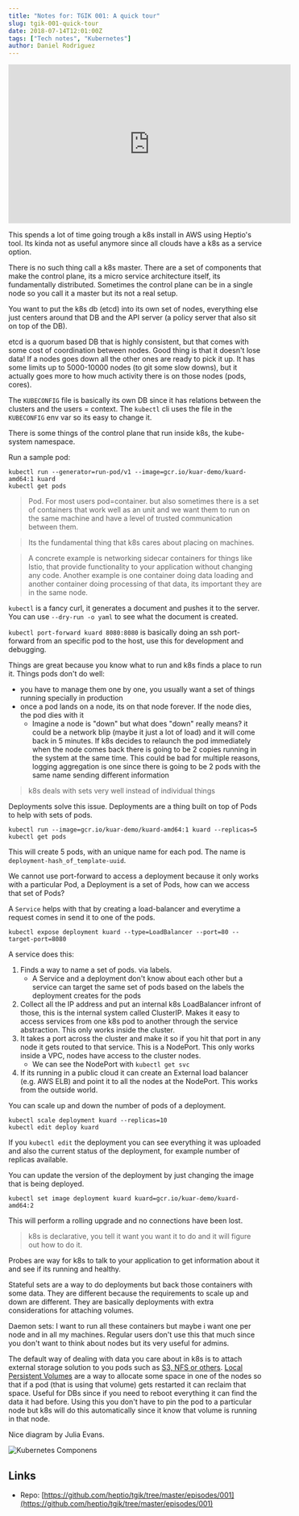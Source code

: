 ```yaml
---
title: "Notes for: TGIK 001: A quick tour"
slug: tgik-001-quick-tour
date: 2018-07-14T12:01:00Z
tags: ["Tech notes", "Kubernetes"]
author: Daniel Rodriguez
---
```


<iframe width="560" height="315" src="https://www.youtube.com/embed/9YYeE-bMWv8" title="YouTube video player" frameborder="0" allow="accelerometer; autoplay; clipboard-write; encrypted-media; gyroscope; picture-in-picture" allowfullscreen></iframe>

This spends a lot of time going trough a k8s install in AWS using Heptio's tool. Its kinda not as useful anymore since all clouds have a k8s as a service option.

There is no such thing call a k8s master. There are a set of components that make the control plane, its a micro service architecture itself, its fundamentally distributed. Sometimes the control plane can be in a single node so you call it a master but its not a real setup.

You want to put the k8s db (etcd) into its own set of nodes, everything else just centers around that DB and the API server (a policy server that also sit on top of the DB).

etcd is a quorum based DB that is highly consistent, but that comes with some cost of coordination between nodes. Good thing is that it doesn't lose data! If a nodes goes down all the other ones are ready to pick it up. It has some limits up to 5000-10000 nodes (to git some slow downs), but it actually goes more to how much activity there is on those nodes (pods, cores).

The `KUBECONFIG` file is basically its own DB since it has relations between the clusters and the users = context. The `kubectl` cli uses the file in the `KUBECONFIG` env var so its easy to change it.

There is some things of the control plane that run inside k8s, the kube-system namespace.

Run a sample pod:

```plain
kubectl run --generator=run-pod/v1 --image=gcr.io/kuar-demo/kuard-amd64:1 kuard
kubectl get pods
```

> Pod. For most users pod=container. but also sometimes there is a set of containers that work well as an unit and we want them to run on the same machine and have a level of trusted communication between them.

> Its the fundamental thing that k8s cares about placing on machines.

> A concrete example is networking sidecar containers for things like Istio, that provide functionality to your application without changing any code. Another example is one container doing data loading and another container doing processing of that data, its important they are in the same node.

`kubectl` is a fancy curl, it generates a document and pushes it to the server.
You can use `--dry-run -o yaml` to see what the document is created.

`kubectl port-forward kuard 8080:8080` is basically doing an ssh port-forward from an specific pod to the host, use this for development and debugging.

Things are great because you know what to run and k8s finds a place to run it. Things pods don't do well:

- you have to manage them one by one, you usually want a set of things running specially in production
- once a pod lands on a node, its on that node forever. If the node dies, the pod dies with it
	- Imagine a node is "down" but what does "down" really means? it could be a network blip (maybe it just a lot of load) and it will come back in 5 minutes. If k8s decides to relaunch the pod immediately when the node comes back there is going to be 2 copies running in the system at the same time. This could be bad for multiple reasons, logging aggregation is one since there is going to be 2 pods with the same name sending different information

> k8s deals with sets very well instead of individual things

Deployments solve this issue. Deployments are a thing built on top of Pods to help with sets of pods.

	kubectl run --image=gcr.io/kuar-demo/kuard-amd64:1 kuard --replicas=5
	kubectl get pods

This will create 5 pods, with an unique name for each pod. The name is `deployment-hash_of_template-uuid`.

We cannot use port-forward to access a deployment because it only works with a particular Pod, a Deployment is a set of Pods, how can we access that set of Pods?

A `Service` helps with that by creating a load-balancer and everytime a request comes in send it to one of the pods.

```plain
kubectl expose deployment kuard --type=LoadBalancer --port=80 --target-port=8080
```

A service does this:

1. Finds a way to name a set of pods. via labels.
	- A Service and a deployment don't know about each other but a service can target the same set of pods based on the labels the deployment creates for the pods
2. Collect all the IP address and put an internal k8s LoadBalancer infront of those, this is the internal system called ClusterIP. Makes it easy to access services from one k8s pod to another through the service abstraction. This only works inside the cluster.
3. It takes a port across the cluster and make it so if you hit that port in any node it gets routed to that service. This is a NodePort. This only works inside a VPC, nodes have access to the cluster nodes.
	- We can see the NodePort with `kubectl get svc`
4. If its running in a public cloud it can create an External load balancer (e.g. AWS ELB) and point it to all the nodes at the NodePort. This works from the outside world.

You can scale up and down the number of pods of a deployment.

```plain
kubectl scale deployment kuard --replicas=10
kubectl edit deploy kuard
```

If you `kubectl edit` the deployment you can see everything it was uploaded and also the current status of the deployment, for example number of replicas available.

You can update the version of the deployment by just changing the image that is being deployed.

```plain
kubectl set image deployment kuard kuard=gcr.io/kuar-demo/kuard-amd64:2
```

This will perform a rolling upgrade and no connections have been lost.

> k8s is declarative, you tell it want you want it to do and it will figure out how to do it.

Probes are way for k8s to talk to your application to get information about it and see if its running and healthy.

Stateful sets are a way to do deployments but back those containers with some data. They are different because the requirements to scale up and down are different. They are basically deployments with extra considerations for attaching volumes.

Daemon sets: I want to run all these containers but maybe i want one per node and in all my machines. Regular users don't use this that much since you don't want to think about nodes but its very useful for admins.

The default way of dealing with data you care about in k8s is to attach external storage solution to you pods such as [S3, NFS or others](https://kubernetes.io/docs/concepts/storage/volumes/#types-of-volumes). [Local Persistent Volumes](https://kubernetes.io/blog/2018/04/13/local-persistent-volumes-beta/) are a way to allocate some space in one of the nodes so that if a pod (that is using that volume) gets restarted it can reclaim that space. Useful for DBs since if you need to reboot everything it can find the data it had before. Using this you don't have to pin the pod to a particular node but k8s will do this automatically since it know that volume is running in that node.

Nice diagram by Julia Evans.

![Kubernetes Componens](https://pbs.twimg.com/media/DBzjTTKUIAA1OvE.jpg)

## Links

- Repo: [https://github.com/heptio/tgik/tree/master/episodes/001](https://github.com/heptio/tgik/tree/master/episodes/001)
